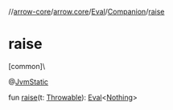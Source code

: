 //[arrow-core](../../../../index.md)/[arrow.core](../../index.md)/[Eval](../index.md)/[Companion](index.md)/[raise](raise.md)

# raise

[common]\

@[JvmStatic](https://kotlinlang.org/api/latest/jvm/stdlib/kotlin.jvm/-jvm-static/index.html)

fun [raise](raise.md)(t: [Throwable](https://kotlinlang.org/api/latest/jvm/stdlib/kotlin/-throwable/index.html)): [Eval](../index.md)&lt;[Nothing](https://kotlinlang.org/api/latest/jvm/stdlib/kotlin/-nothing/index.html)&gt;
